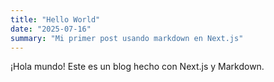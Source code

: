 ```yaml
---
title: "Hello World"
date: "2025-07-16"
summary: "Mi primer post usando markdown en Next.js"
---
```


¡Hola mundo! Este es un blog hecho con Next.js y Markdown.
